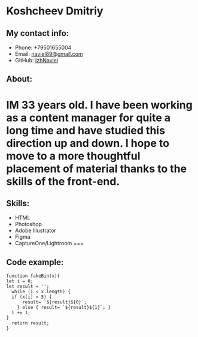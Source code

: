 # Koshcheev Dmitriy

## My contact info:
* Phone: +79501655004
* Email: [naviel89@gmail.com](mailto:naviel89@gmail.com) 
* GitHub: [IzhNaviel](https://github.com/IzhNaviel) 

## About:
IM 33 years old. I have been working as a content manager for quite a long time and have studied this direction up and down. I hope to move to a more thoughtful placement of material thanks to the skills of the front-end.
===
## Skills:
* HTML
* Photoshop
* Adobe Illustrator
* Figma
* CaptureOne/Lightroom
===
## Code example:
```
function fakeBin(x){
let i = 0;
let result = '';
  while (i < x.length) {
  if (x[i] < 5) {
      result= `${result}${0}`;
    } else { result= `${result}${1}`; }
  i += 1;
}
  return result;
}
```